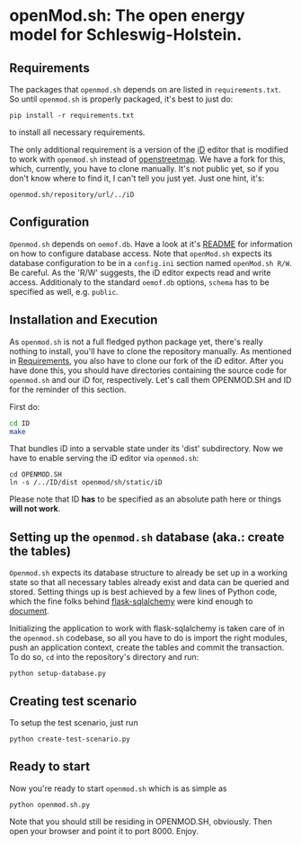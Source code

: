# **openMod.sh**: The open energy model for Schleswig-Holstein.

## Requirements

The packages that `openmod.sh` depends on are listed in `requirements.txt`.
So until `openmod.sh` is properly packaged, it's best to just do:

  ```
  pip install -r requirements.txt
  ```

to install all necessary requirements.

The only additional requirement is a version of the [iD][2] editor that
is modified to work with `openmod.sh` instead of [openstreetmap][1]. We
have a fork for this, which, currently, you have to clone manually. It's not
public yet, so if you don't know where to find it, I can't tell you just yet.
Just one hint, it's:

  ```
  openmod.sh/repository/url/../iD
  ```

## Configuration

`Openmod.sh` depends on `oemof.db`. Have a look at it's [README][0] for
information on how to configure database access. Note that `openMod.sh`
expects its database configuration to be in a `config.ini` section named
`openMod.sh R/W`. Be careful. As the 'R/W' suggests, the iD editor expects
read and write access. Additionaly to the standard `oemof.db` options, `schema`
has to be specified as well, e.g. `public`.

## Installation and Execution

As `openmod.sh` is not a full fledged python package yet, there's really
nothing to install, you'll have to clone the repository manually. As mentioned
in [Requirements](#requirements), you also have to clone our fork of the iD
editor. After you have done this, you should have directories containing the
source code for `openmod.sh` and our iD for, respectively. Let's call them
OPENMOD.SH and ID for the reminder of this section.

First do:

  ```sh
  cd ID
  make
  ```

That bundles iD into a servable state under its 'dist' subdirectory. Now we
have to enable serving the iD editor via `openmod.sh`:

  ```
  cd OPENMOD.SH
  ln -s /../ID/dist openmod/sh/static/iD
  ```

Please note that ID **has** to be specified as an absolute path here or
things **will not work**.

## Setting up the `openmod.sh` database (aka.: create the tables)

`Openmod.sh` expects its database structure to already be set up in a
working state so that all necessary tables already exist and data can be
queried and stored. Setting things up is best achieved by a few lines of
Python code, which the fine folks behind [flask-sqlalchemy][3] were
kind enough to [document][4].

Initializing the application to work with flask-sqlalchemy is taken care
of in the `openmod.sh` codebase, so all you have to do is import the
right modules, push an application context, create the tables and commit
the transaction. To do so, `cd` into the repository's directory and run:

  ```
  python setup-database.py
  ```
## Creating test scenario

To setup the test scenario, just run
  ```
  python create-test-scenario.py
  ```
## Ready to start

Now you're ready to start `openmod.sh` which is as simple as

  ```
  python openmod.sh.py
  ```

Note that you should still be residing in OPENMOD.SH, obviously.
Then open your browser and point it to port 8000.
Enjoy.

[0]: https://github.com/oemof/oemof.db/blob/dev/README.rst#configuration
[1]: https://www.openstreetmap.org/
[2]: https://github.com/openstreetmap/iD
[3]: http://flask-sqlalchemy.pocoo.org/2.1/
[4]: http://flask-sqlalchemy.pocoo.org/2.1/contexts/#introduction-into-contexts

